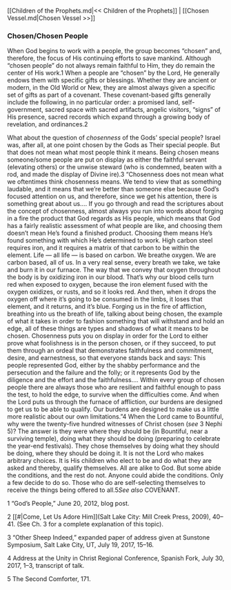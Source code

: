 [[Children of the Prophets.md|<< Children of the Prophets]]  |  [[Chosen Vessel.md|Chosen Vessel >>]]

### Chosen/Chosen People
When God begins to work with a people, the group becomes “chosen” and, therefore, the focus of His continuing efforts to save mankind. Although “chosen people” do not always remain faithful to Him, they do remain the center of His work.1 When a people are “chosen” by the Lord, He generally endows them with specific gifts or blessings. Whether they are ancient or modern, in the Old World or New, they are almost always given a specific set of gifts as part of a covenant. These covenant-based gifts generally include the following, in no particular order: a promised land, self-government, sacred space with sacred artifacts, angelic visitors, “signs” of His presence, sacred records which expand through a growing body of revelation, and ordinances.2

What about the question of *chosenness* of the Gods’ special people? Israel was, after all, at one point chosen by the Gods as Their special people. But that does not mean what most people think it means. Being chosen means someone/some people are put on display as either the faithful servant (elevating others) or the unwise steward (who is condemned, beaten with a rod, and made the display of Divine ire).3 “Chosenness does not mean what we oftentimes think chosenness means. We tend to view that as something laudable, and it means that we’re better than someone else because God’s focused attention on us, and therefore, since we get his attention, there is something great about us…. If you go through and read the scriptures about the concept of chosenness, almost always you run into words about forging in a fire the product that God regards as His people, which means that God has a fairly realistic assessment of what people are like, and choosing them doesn’t mean He’s found a finished product. Choosing them means He’s found something with which He’s determined to work. High carbon steel requires iron, and it requires a matrix of that carbon to be within the element. Life — all life — is based on carbon. We breathe oxygen. We are carbon based, all of us. In a very real sense, every breath we take, we take and burn it in our furnace. The way that we convey that oxygen throughout the body is by oxidizing iron in our blood. That’s why our blood cells turn red when exposed to oxygen, because the iron element fused with the oxygen oxidizes, or rusts, and so it looks red. And then, when it drops the oxygen off where it’s going to be consumed in the limbs, it loses that element, and it returns, and it’s blue. Forging us in the fire of affliction, breathing into us the breath of life, talking about being chosen, the example of what it takes in order to fashion something that will withstand and hold an edge, all of these things are types and shadows of what it means to be chosen. Chosenness puts you on display in order for the Lord to either prove what foolishness is in the person chosen, or if they succeed, to put them through an ordeal that demonstrates faithfulness and commitment, desire, and earnestness, so that everyone stands back and says: This people represented God, either by the shabby performance and the persecution and the failure and the folly; or it represents God by the diligence and the effort and the faithfulness…. Within every group of chosen people there are always those who are resilient and faithful enough to pass the test, to hold the edge, to survive when the difficulties come. And when the Lord puts us through the furnace of affliction, our burdens are designed to get us to be able to qualify. Our burdens are designed to make us a little more realistic about our own limitations.”4 When the Lord came to Bountiful, why were the twenty-five hundred witnesses of Christ chosen (*see* 3 Nephi 5)? The answer is they were where they should be (in Bountiful, near a surviving temple), doing what they should be doing (preparing to celebrate the year-end festivals). They chose themselves by doing what they should be doing, where they should be doing it. It is not the Lord who makes arbitrary choices. It is His children who elect to be and do what they are asked and thereby, qualify themselves. All are alike to God. But some abide the conditions, and the rest do not. Anyone could abide the conditions. Only a few decide to do so. Those who do are self-selecting themselves to receive the things being offered to all.5*See also* COVENANT.



1 “God’s People,” June 20, 2012, blog post.


2
[[#|Come, Let Us Adore Him]](Salt Lake City: Mill Creek Press, 2009), 40–41. (See Ch. 3 for a complete explanation of this topic).


3 “Other Sheep Indeed,” expanded paper of address given at Sunstone Symposium, Salt Lake City, UT, July 19, 2017, 15–16.


4 Address at the Unity in Christ Regional Conference, Spanish Fork, July 30, 2017, 1–3, transcript of talk.


5 The Second Comforter, 171.